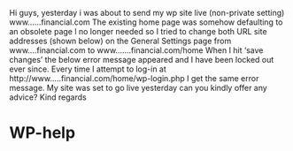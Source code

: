 Hi guys, yesterday i was about to send my wp site live (non-private setting) www......financial.com 
The existing home page was somehow defaulting to an obsolete page l no longer needed
 so I tried to change both URL site addresses (shown below) on the General Settings page from www....financial.com to www.......financial.com/home
When I hit ‘save changes’ the below error message appeared and I have been locked out ever since.  Every time I attempt to log-in at http://www.....financial.com/home/wp-login.php  I get the same error message.
My site was set to go live yesterday can you kindly offer any advice?
Kind regards



WP-help
=======
